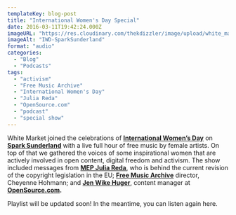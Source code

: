 ```yaml
---
templateKey: blog-post
title: "International Women's Day Special"
date: 2016-03-11T19:42:24.000Z
imageURL: "https://res.cloudinary.com/thekdizzler/image/upload/white_market/2016/03/IWD-INSTA2.png"
imageAlt: "IWD-SparkSunderland"
format: "audio"
categories:
  - "Blog"
  - "Podcasts"
tags:
  - "activism"
  - "Free Music Archive"
  - "International Women's Day"
  - "Julia Reda"
  - "OpenSource.com"
  - "podcast"
  - "special show"
---
```

White Market joined the celebrations of [**International Women’s Day**](http://www.internationalwomensday.com/) on **[Spark Sunderland](http://sparksunderland.com/)** with a live full hour of free music by female artists. On top of that we gathered the voices of some inspirational women that are actively involved in open content, digital freedom and activism. The show included messages from **[MEP Julia Reda](https://juliareda.eu/en/)**, who is behind the current revision of the copyright legislation in the EU; **[Free Music Archive](http://freemusicarchive.org/)** director, Cheyenne Hohmann; and **[Jen Wike Huger](https://twitter.com/jenwike)**, content manager at **[OpenSource.com](https://opensource.com/).**

Playlist will be updated soon! In the meantime, you can listen again here.